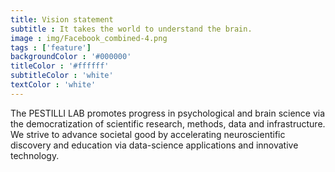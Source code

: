 ```yaml
---
title: Vision statement 
subtitle : It takes the world to understand the brain.
image : img/Facebook_combined-4.png
tags : ['feature']
backgroundColor : '#000000'
titleColor : '#ffffff'
subtitleColor : 'white'
textColor : 'white'
---
```

The PESTILLI LAB promotes progress in psychological and brain science via the democratization of scientific research, methods, data and infrastructure. We strive to advance societal good by accelerating neuroscientific discovery and education via data-science applications and innovative technology.

